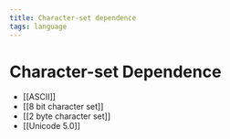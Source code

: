 ```yaml
---
title: Character-set dependence
tags: language
---
```


# Character-set Dependence
- [[ASCII]]
- [[8 bit character set]]
- [[2 byte character set]]
- [[Unicode 5.0]]





































